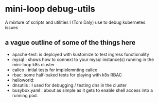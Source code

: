 # mini-loop debug-utils
A mixture of scripts and utilities I (Tom Daly) use to debug kubernetes issues

## a vague outline of some of the things here
- apache-test: is  deployed with kustomize to test ingress functionality  
- mysql : shows how to connext to your mysql instance(s) running in the mini-loop k8s cluster
- calico : intial tests for implelemnting calico 
- rbac: some half-baked tests for playing with k8s RBAC
- helloworld:  
- dnsutils : I used for debugging / testing dns in the cluster 
- busybox.yaml : about as simple as it gets to enable shell access into a running pod.